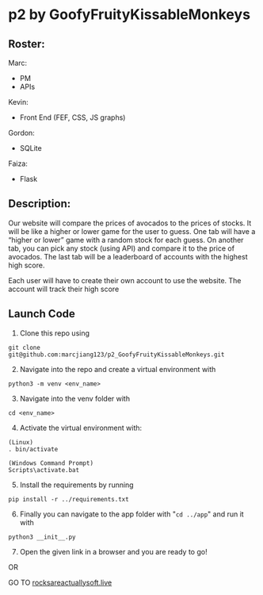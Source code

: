 # p2 by GoofyFruityKissableMonkeys

## Roster:
Marc:
- PM
- APIs

Kevin:
- Front End (FEF, CSS, JS graphs)

Gordon:
- SQLite

Faiza:
- Flask

## Description:
Our website will compare the prices of avocados to the prices of stocks. It will be like a higher or lower game for the user to guess. One tab will have a “higher or lower” game with a random stock for each guess. On another tab, you can pick any stock (using API) and compare it to the price of avocados. The last tab will be a leaderboard of accounts with the highest high score.

Each user will have to create their own account to use the website. The account will track their high score

## Launch Code
1. Clone this repo using
```
git clone git@github.com:marcjiang123/p2_GoofyFruityKissableMonkeys.git
```
2. Navigate into the repo and create a virtual environment with
```
python3 -m venv <env_name>
```
3. Navigate into the venv folder with 
```
cd <env_name>
``` 
4. Activate the virtual environment with:
```
(Linux)
. bin/activate

(Windows Command Prompt)
Scripts\activate.bat
```
5. Install the requirements by running
```
pip install -r ../requirements.txt
```
6. Finally you can navigate to the app folder with "`cd ../app`" and run it with
```
python3 __init__.py
```
7. Open the given link in a browser and you are ready to go!

OR

GO TO [rocksareactuallysoft.live](http://rocksareactuallysoft.live)

